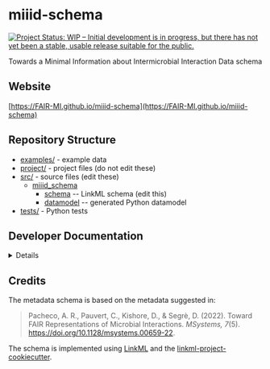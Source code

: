 # miiid-schema

[![Project Status: WIP – Initial development is in progress, but there has not yet been a stable, usable release suitable for the public.](https://www.repostatus.org/badges/latest/wip.svg)](https://www.repostatus.org/#wip)

Towards a Minimal Information about Intermicrobial Interaction Data schema

## Website

[https://FAIR-MI.github.io/miiid-schema](https://FAIR-MI.github.io/miiid-schema)

## Repository Structure

* [examples/](examples/) - example data
* [project/](project/) - project files (do not edit these)
* [src/](src/) - source files (edit these)
  * [miiid_schema](src/miiid_schema)
    * [schema](src/miiid_schema/schema) -- LinkML schema
      (edit this)
    * [datamodel](src/miiid_schema/datamodel) -- generated
      Python datamodel
* [tests/](tests/) - Python tests

## Developer Documentation

<details>
Use the `make` command to generate project artefacts:

* `make all`: make everything
* `make deploy`: deploys site
</details>

## Credits

The metadata schema is based on the metadata suggested in:

> Pacheco, A. R., Pauvert, C., Kishore, D., & Segrè, D. (2022). Toward FAIR Representations of Microbial Interactions. *MSystems, 7*(5). <https://doi.org/10.1128/msystems.00659-22>.

The schema is implemented using [LinkML](https://linkml.io) and the [linkml-project-cookiecutter](https://github.com/linkml/linkml-project-cookiecutter).
